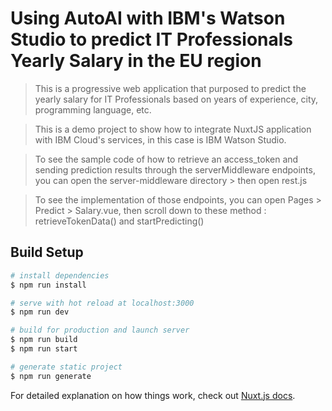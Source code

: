 # Using AutoAI with IBM's Watson Studio to predict IT Professionals Yearly Salary in the EU region

> This is a progressive web application that purposed to predict the yearly salary for IT Professionals based on years of experience, city, programming language, etc.
> 

> This is a demo project to show how to integrate NuxtJS application with IBM Cloud's services, in this case is IBM Watson Studio.
> 

> To see the sample code of how to retrieve an access_token and sending prediction results through the serverMiddleware endpoints, you can open the server-middleware directory >  then open rest.js
> 

> To see the implementation of those endpoints, you can open Pages > Predict > Salary.vue, then scroll down to these method : retrieveTokenData() and startPredicting()

## Build Setup

``` bash
# install dependencies
$ npm run install

# serve with hot reload at localhost:3000
$ npm run dev

# build for production and launch server
$ npm run build
$ npm run start

# generate static project
$ npm run generate
```

For detailed explanation on how things work, check out [Nuxt.js docs](https://nuxtjs.org).
